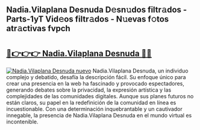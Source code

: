 ## Nadia.Vilaplana Desnuda D𝚎sn𝚞dos filtr𝚊dos - Parts-1yT Vid𝚎os filtr𝚊dos - N𝚞evas f𝚘tos atr𝚊ctivas fvpch

# <h2><a href="http://mb47g7b.tromn.icu/?c=Nadia.Vilaplana+Desnuda">🔗👉👉👉 Nadia.Vilaplana Desnuda 🔗🔗</a></h2>

[![Nadia.Vilaplana Desnuda nuevo](https://i.imgur.com/pEAQMta.gif)](http://mb47g7b.tromn.icu/?c=Nadia.Vilaplana+Desnuda)
Nadia.Vilaplana Desnuda, un individuo complejo y debatido, desafía la descripción fácil. Su enfoque único para crear una presencia en la web ha fascinado y provocado espectadores, generando debates sobre la privacidad, la expresión artística y las complejidades de las comunidades digitales. Aunque sus planes futuros no están claros, su papel en la redefinición de la comunidad en línea es incuestionable. Con una determinación inquebrantable y un cautivador innegable, la presencia de Nadia.Vilaplana Desnuda en el mundo virtual es incontenible.
